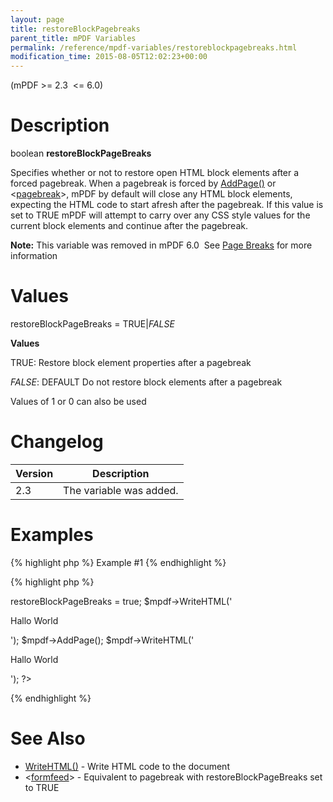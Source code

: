 ```yaml
---
layout: page
title: restoreBlockPagebreaks
parent_title: mPDF Variables
permalink: /reference/mpdf-variables/restoreblockpagebreaks.html
modification_time: 2015-08-05T12:02:23+00:00
---
```


<p>(mPDF &gt;= 2.3&nbsp; &lt;= 6.0)</p>

# Description

<p class="manual_block">boolean <b>restoreBlockPageBreaks</b></p>
<p>Specifies whether or not to restore open HTML block elements after a forced pagebreak. When a pagebreak is forced by <a href="{{ "/reference/mpdf-functions/addpage.html" | prepend: site.baseurl }}">AddPage()</a> or &lt;<a href="{{ "/reference/html-control-tags/pagebreak.html" | prepend: site.baseurl }}">pagebreak</a>&gt;, mPDF by default will close any HTML block elements, expecting the HTML code to start afresh after the pagebreak. If this value is set to <span class="smallblock">TRUE</span> mPDF will attempt to carry over any CSS style values for the current block elements and continue after the pagebreak.</p>

<div class="alert alert-info" role="alert"><strong>Note:</strong> This variable was removed in mPDF 6.0&nbsp; See <a href="{{ "/paging/page-breaks.html" | prepend: site.baseurl }}">Page Breaks</a> for more information</div>

# Values

<p class="manual_param_dt"><span class="parameter">restoreBlockPageBreaks</span> = <span class="smallblock">TRUE</span>|<span class="smallblock"><i>FALSE</i></span></p>
<p class="manual_param_dd"><b>Values</b>

<span class="smallblock">TRUE</span>: Restore block element properties after a pagebreak

<span class="smallblock"><i>FALSE</i></span>: <span class="smallblock">DEFAULT</span> Do not restore block elements after a pagebreak

Values of 1 or 0 can also be used</p>

# Changelog

<table class="table"> <thead>
<tr> <th>Version</th> <th>Description</th> </tr>
</thead> <tbody>
<tr>
<td>2.3</td>
<td>The variable was added.</td>
</tr>
</tbody> </table>

# Examples

{% highlight php %}
Example #1
{% endhighlight %}

{% highlight php %}
<?php

<?php

$mpdf=new mPDF();

$mpdf->restoreBlockPageBreaks = true;

$mpdf->WriteHTML('<div class="firstlevel"><div class="secondlevel"><p>Hallo World</p>');

$mpdf->AddPage();

$mpdf->WriteHTML('<p>Hallo World</p></div></div>');

?>
{% endhighlight %}

# See Also

<ul>
<li class="manual_boxlist"><a href="{{ "/reference/mpdf-functions/setwatermarktext.html" | prepend: site.baseurl }}">WriteHTML()</a> - Write HTML code to the document</li>
<li class="manual_boxlist">&lt;<a href="{{ "/reference/html-control-tags/formfeed.html" | prepend: site.baseurl }}">formfeed</a>&gt; - Equivalent to pagebreak with <span class="parameter">restoreBlockPageBreaks</span> set to <span class="smallblock">TRUE</span> </li>
</ul>
